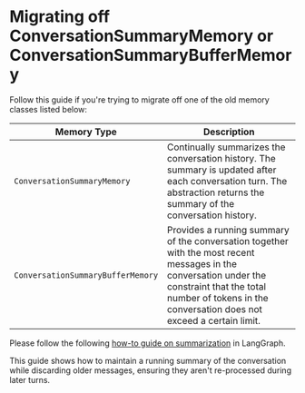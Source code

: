 # Migrating off ConversationSummaryMemory or ConversationSummaryBufferMemory

Follow this guide if you're trying to migrate off one of the old memory classes listed below:


| Memory Type                          | Description                                                                                                                                          |
|---------------------------------------|------------------------------------------------------------------------------------------------------------------------------------------------------|
| `ConversationSummaryMemory`           | Continually summarizes the conversation history. The summary is updated after each conversation turn. The abstraction returns the summary of the conversation history. |
| `ConversationSummaryBufferMemory`     | Provides a running summary of the conversation together with the most recent messages in the conversation under the constraint that the total number of tokens in the conversation does not exceed a certain limit. |

Please follow the following [how-to guide on summarization](https://langchain-ai.github.io/langgraph/how-tos/memory/add-summary-conversation-history/) in LangGraph. 

This guide shows how to maintain a running summary of the conversation while discarding older messages, ensuring they aren't re-processed during later turns.
